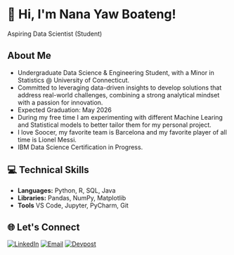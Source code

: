 
# 👋 Hi, I'm Nana Yaw Boateng!
Aspiring Data Scientist (Student)

## About Me
   * Undergraduate Data Science & Engineering Student, with a Minor in Statistics @ University of Connecticut.
   * Committed to leveraging data-driven insights to develop solutions that address real-world challenges, combining a strong analytical mindset with a passion for innovation.
   * Expected Graduation: May 2026
   * During my free time I am experimenting with different Machine Learing and Statistical models to better tailor them for my personal project.
   * I love Soocer, my favorite team is Barcelona and my favorite player of all time is Lionel Messi.
   * IBM Data Science Certification in Progress.

## 💻 Technical Skills
- **Languages:** Python, R, SQL, Java
- **Libraries:** Pandas, NumPy, Matplotlib 
- **Tools** VS Code, Jupyter, PyCharm, Git

## 🌐 Let's Connect
[![LinkedIn](https://img.shields.io/badge/LinkedIn-Profile-blue)](https://www.linkedin.com/in/nana-yaw-boateng-866699253/) [![Email](https://img.shields.io/badge/Email-Contact-red)](mailto:boatengnyk240@gmail.com) [![Devpost](https://img.shields.io/badge/Devpost-Profile-brightgreen)](https://devpost.com/nyk20007?ref_content=user-portfolio&ref_feature=portfolio&ref_medium=global-nav)
  
<!---
nanayboateng/nanayboateng is a ✨ special ✨ repository because its `README.md` (this file) appears on your GitHub profile.
You can click the Preview link to take a look at your changes.
--->
